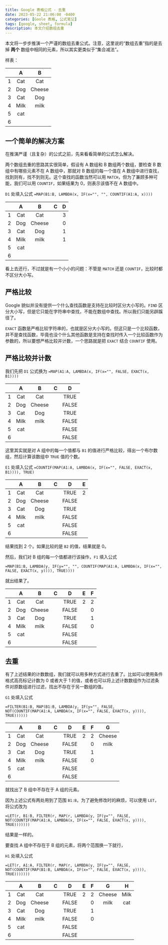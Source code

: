 ```yaml
---
title: Google 表格公式 - 去重
date: 2023-05-22 21:06:00 -0400
categories: [Goole 表格, 公式笔记]
tags: [google, sheet, formula]
description: 本文介绍数组去重
---
```


本文将一步步推演一个严谨的数组去重公式。注意，这里说的“数组去重”指的是去掉 **两个** 数组中相同的元素，所以其实更类似于“集合减法”。

样表：

|   | A | B |
|:-:|:-:|:-:|
| 1 | Cat  | Cat    |
| 2 | Dog  | Cheese |
| 3 | Cat  | Dog    |
| 4 | Milk | milk   |
| 5 | cat  |        |
| 6 |      |

## 一个简单的解决方案

在推演严谨（且复杂）的公式之前，先来看看简单的公式怎么解决。

两个数组去重的思路其实很简单，假设有 A 数组和 B 数组两个数组，要检查 B 数组中有哪些元素不在 A 数组中，那就对 B 数组的每一个值在 A 数组中进行查找，找到则有，找不到则无。这个查找的函数当然可以用 `MATCH`，但为了兼顾多种可能，我们可以用 `COUNTIF`，如果结果为 0，则表示该值不在 A 数组中。

`D1` 处填入公式 `=MAP(B1:B, LAMBDA(x, IF(x="", "", COUNTIF(A1:A, x))))`

|   | A | B | C | D |
|:-:|:-:|:-:|:-:|:-:|
| 1 | Cat  | Cat    | | 3 |
| 2 | Dog  | Cheese | | 0 |
| 3 | Cat  | Dog    | | 1 |
| 4 | Milk | milk   | | 1 |
| 5 | cat  |        |
| 6 |      |

看上去还行，不过就是有一个小小的问题：不管是 `MATCH` 还是 `COUNTIF`，比较时都不区分大小写。

## 严格比较

Google 貌似并没有提供一个什么查找函数是支持在比较时区分大小写的。`FIND` 区分大小写，但是它只能在字符串中查找，不能在数组中查找。所以我们只能另辟蹊径了。

`EXACT` 函数是严格比较字符串的，也就是区分大小写的。但这只是一个比较函数，并不是查找函数，毕竟也没个什么其他函数是支持在查找时传入一个比较函数作为参数的，所以要想严格比较并计数，一个思路就是把 `EXACT` 结合 `COUNTIF` 使用。

## 严格比较并计数

我们先把 `D1` 公式换为 `=MAP(A1:A, LAMBDA(x, IF(x="", FALSE, EXACT(x, B1))))`

|   | A | B | C | D |
|:-:|:-:|:-:|:-:|:-:|
| 1 | Cat  | Cat    | | TRUE |
| 2 | Dog  | Cheese | | FALSE |
| 3 | Cat  | Dog    | | TRUE |
| 4 | Milk | milk   | | FALSE |
| 5 | cat  |        | | FALSE |
| 6 |      | | | FALSE |

这里其实就是对 A 组中的每一个值都与 `B1` 的值进行严格比较，得出一个布尔数组，然后计算该数组中 `TRUE` 值的个数。

`E1` 处填入公式 `=COUNTIF(MAP(A1:A, LAMBDA(x, IF(x="", FALSE, EXACT(x, B1)))), TRUE)`

|   | A | B | C | D | E |
|:-:|:-:|:-:|:-:|:-:|:-:|
| 1 | Cat  | Cat    | | TRUE | 2 |
| 2 | Dog  | Cheese | | FALSE |
| 3 | Cat  | Dog    | | TRUE |
| 4 | Milk | milk   | | FALSE |
| 5 | cat  |        | | FALSE |
| 6 |      | | | FALSE |

结果找到 2 个。如果比较的是 `B2` 的值，结果就是 0。

然后，我们对 B 组的每一个值都进行该操作，`F1` 填入公式

`=MAP(B1:B, LAMBDA(y, IF(y="", "", COUNTIF(MAP(A1:A, LAMBDA(x, IF(x="", FALSE, EXACT(x, y)))), TRUE))))`

就出结果了。

|   | A | B | C | D | E | F |
|:-:|:-:|:-:|:-:|:-:|:-:|:-:|
| 1 | Cat  | Cat    | | TRUE | 2 | 2 |
| 2 | Dog  | Cheese | | FALSE | | 0 |
| 3 | Cat  | Dog    | | TRUE | | 1 |
| 4 | Milk | milk   | | FALSE | | 0 |
| 5 | cat  |        | | FALSE |
| 6 |      | | | FALSE |

## 去重

有了上述结果的计数数组，我们就可以用多种方式进行去重了。比如可以使用条件格式高亮标记计数为 0 或者大于 1 的值，或者也可以将上述计数数组作为过滤条件对原数组进行过滤，找出不存在于另一数组的值。

`G1` 处填入公式

`=FILTER(B1:B, MAP(B1:B, LAMBDA(y, IF(y="", FALSE, NOT(COUNTIF(MAP(A1:A, LAMBDA(x, IF(x="", FALSE, EXACT(x, y)))), TRUE))))))`

|   | A | B | C | D | E | F | G |
|:-:|:-:|:-:|:-:|:-:|:-:|:-:|:-:|
| 1 | Cat  | Cat    | | TRUE | 2 | 2 | Cheese |
| 2 | Dog  | Cheese | | FALSE | | 0 | milk |
| 3 | Cat  | Dog    | | TRUE | | 1 |
| 4 | Milk | milk   | | FALSE | | 0 |
| 5 | cat  |        | | FALSE |
| 6 |      | | | FALSE |

就找出了 B 组中不存在于 A 组的元素。

因为上述公式有两处用到了范围 `B1:B`，为了避免修改时的麻烦，可以使用 `LET`，将公式改为

`=LET(r, B1:B, FILTER(r, MAP(r, LAMBDA(y, IF(y="", FALSE, NOT(COUNTIF(MAP(A1:A, LAMBDA(x, IF(x="", FALSE, EXACT(x, y)))), TRUE)))))))`

结果是一样的。

要查找 A 组中不存在于 B 组的元素，将两个范围换一下就行，

`H1` 处填入公式

`=LET(r, A1:A, FILTER(r, MAP(r, LAMBDA(y, IF(y="", FALSE, NOT(COUNTIF(MAP(B1:B, LAMBDA(x, IF(x="", FALSE, EXACT(x, y)))), TRUE)))))))`

|   | A | B | C | D | E | F | G | H |
|:-:|:-:|:-:|:-:|:-:|:-:|:-:|:-:|:-:|
| 1 | Cat  | Cat    | | TRUE | 2 | 2 | Cheese | Milk |
| 2 | Dog  | Cheese | | FALSE | | 0 | milk | cat |
| 3 | Cat  | Dog    | | TRUE | | 1 |
| 4 | Milk | milk   | | FALSE | | 0 |
| 5 | cat  |        | | FALSE |
| 6 |      | | | FALSE |
